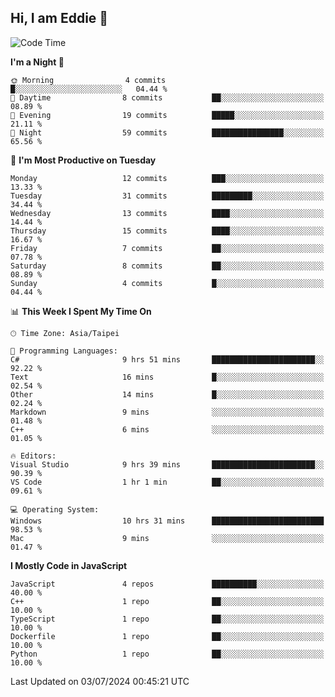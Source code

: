 ## Hi, I am Eddie 👋

<!--START_SECTION:waka-->
![Code Time](http://img.shields.io/badge/Code%20Time-180%20hrs%203%20mins-blue)

**I'm a Night 🦉** 

```text
🌞 Morning                4 commits           █░░░░░░░░░░░░░░░░░░░░░░░░   04.44 % 
🌆 Daytime                8 commits           ██░░░░░░░░░░░░░░░░░░░░░░░   08.89 % 
🌃 Evening                19 commits          █████░░░░░░░░░░░░░░░░░░░░   21.11 % 
🌙 Night                  59 commits          ████████████████░░░░░░░░░   65.56 % 
```
📅 **I'm Most Productive on Tuesday** 

```text
Monday                   12 commits          ███░░░░░░░░░░░░░░░░░░░░░░   13.33 % 
Tuesday                  31 commits          █████████░░░░░░░░░░░░░░░░   34.44 % 
Wednesday                13 commits          ████░░░░░░░░░░░░░░░░░░░░░   14.44 % 
Thursday                 15 commits          ████░░░░░░░░░░░░░░░░░░░░░   16.67 % 
Friday                   7 commits           ██░░░░░░░░░░░░░░░░░░░░░░░   07.78 % 
Saturday                 8 commits           ██░░░░░░░░░░░░░░░░░░░░░░░   08.89 % 
Sunday                   4 commits           █░░░░░░░░░░░░░░░░░░░░░░░░   04.44 % 
```


📊 **This Week I Spent My Time On** 

```text
🕑︎ Time Zone: Asia/Taipei

💬 Programming Languages: 
C#                       9 hrs 51 mins       ███████████████████████░░   92.22 % 
Text                     16 mins             █░░░░░░░░░░░░░░░░░░░░░░░░   02.54 % 
Other                    14 mins             █░░░░░░░░░░░░░░░░░░░░░░░░   02.24 % 
Markdown                 9 mins              ░░░░░░░░░░░░░░░░░░░░░░░░░   01.48 % 
C++                      6 mins              ░░░░░░░░░░░░░░░░░░░░░░░░░   01.05 % 

🔥 Editors: 
Visual Studio            9 hrs 39 mins       ███████████████████████░░   90.39 % 
VS Code                  1 hr 1 min          ██░░░░░░░░░░░░░░░░░░░░░░░   09.61 % 

💻 Operating System: 
Windows                  10 hrs 31 mins      █████████████████████████   98.53 % 
Mac                      9 mins              ░░░░░░░░░░░░░░░░░░░░░░░░░   01.47 % 
```

**I Mostly Code in JavaScript** 

```text
JavaScript               4 repos             ██████████░░░░░░░░░░░░░░░   40.00 % 
C++                      1 repo              ██░░░░░░░░░░░░░░░░░░░░░░░   10.00 % 
TypeScript               1 repo              ██░░░░░░░░░░░░░░░░░░░░░░░   10.00 % 
Dockerfile               1 repo              ██░░░░░░░░░░░░░░░░░░░░░░░   10.00 % 
Python                   1 repo              ██░░░░░░░░░░░░░░░░░░░░░░░   10.00 % 
```




 Last Updated on 03/07/2024 00:45:21 UTC
<!--END_SECTION:waka-->
